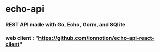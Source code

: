 # echo-api


### REST API made with Go, Echo, Gorm, and SQlite
### web client : "https://github.com/ionnotion/echo-api-react-client"
